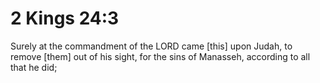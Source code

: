 # 2 Kings 24:3

Surely at the commandment of the LORD came [this] upon Judah, to remove [them] out of his sight, for the sins of Manasseh, according to all that he did;